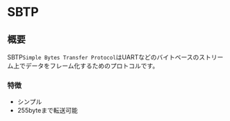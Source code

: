 # SBTP
## 概要
SBTP`Simple Bytes Transfer Protocol`はUARTなどのバイトベースのストリーム上でデータをフレーム化するためのプロトコルです。

### 特徴
- シンプル
- 255byteまで転送可能


